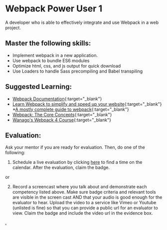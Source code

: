 # Webpack Power User 1

A developer who is able to effectively integrate and use Webpack in a web project.

## Master the following skills:

* Implement webpack in a new application.
* Use webpack to bundle ES6 modules
* Optimize html, css, and js output for quick download
* Use Loaders to handle Sass precompiling and Babel transpiling

## Suggested Learning:

* [Webpack Documentation](https://webpack.js.org/){:target="_blank"}
* [Learn Webpack to simplify and speed up your website](https://www.freecodecamp.org/news/webpack-course/){:target="_blank"}
*[A mostly complete guide to webpack](https://www.valentinog.com/blog/webpack/){:target="_blank"}
* [Webpack: The Core Concepts](https://webpack-academy.teachable.com/p/the-core-concepts){:target="_blank"}
* [Wanago's Webpack 4 Course](https://wanago.io/courses/webpack-4-course/){:target="_blank"}

## Evaluation:

Ask your mentor if you are ready for evaluation. Then, do one of the following:

1. Schedule a live evaluation by clicking [here](https://calendly.com/codex-evaluations/3?a1=Webpack%20Power%20User%201&a2=XxD-R6iMRS6hP4MqHIQHnQ) to find a time on the calendar. After the evaluation, claim the badge.

or

2. Record a screencast where you talk about and demonstrate each competency listed above. Make sure badge criteria and relevant tools are visible in the screen cast AND that your audio is good enough for the evaluator to hear. Upload the video to a service like Vimeo or Youtube (unlisted is fine) so that you can provide a public url for an evaluator to view. Claim the badge and include the video url in the evidence box.

[.](level-3)